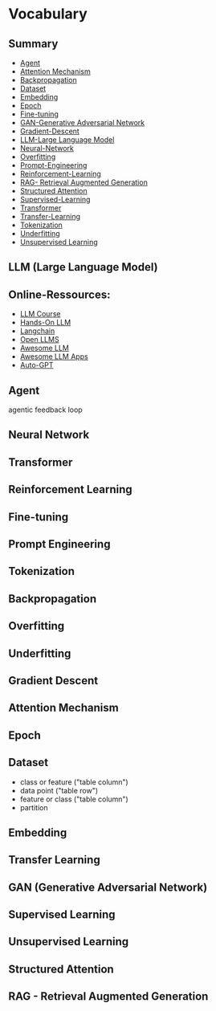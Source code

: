 # Vocabulary

## Summary

- [Agent](#agent)
- [Attention Mechanism](#attention-nechanism)
- [Backpropagation](#backpropagation)
- [Dataset](#dataset)
- [Embedding](#embedding)
- [Epoch](#epoch)
- [Fine-tuning](#fine-tuning)
- [GAN-Generative Adversarial Network](#gan-generative-adversarial-network)
- [Gradient-Descent](#gradient-descent)
- [LLM-Large Language Model](#llm-large-language-model)
- [Neural-Network](#neural-network)
- [Overfitting](#overfittingOverfitting)
- [Prompt-Engineering](#prompt-engineering)
- [Reinforcement-Learning](#reinforcement-learning)
- [RAG- Retrieval Augmented Generation](#rag---retrieval-augmented-generation)
- [Structured Attention](#structured-attention)
- [Supervised-Learning](#supervised-learning)
- [Transformer](#transformer)
- [Transfer-Learning](#transfer-learning)
- [Tokenization](#tokenization)
- [Underfitting](#underfitting)
- [Unsupervised Learning](#unsupervised-learning)

## LLM (Large Language Model)

## Online-Ressources:

- [LLM Course](https://github.com/mlabonne/llm-course)
- [Hands-On LLM](https://github.com/HandsOnLLM/Hands-On-Large-Language-Models)
- [Langchain](https://github.com/langchain-ai/langchain)
- [Open LLMS](https://github.com/eugeneyan/open-llms)
- [Awesome LLM](https://github.com/Hannibal046/Awesome-LLM)
- [Awesome LLM Apps](https://github.com/Shubhamsaboo/awesome-llm-apps)
- [Auto-GPT](https://github.com/Significant-Gravitas/AutoGPT)

## Agent

agentic feedback loop

## Neural Network

## Transformer

## Reinforcement Learning

## Fine-tuning

## Prompt Engineering

## Tokenization

## Backpropagation

## Overfitting

## Underfitting

## Gradient Descent

## Attention Mechanism

## Epoch

## Dataset

- class or feature ("table column")
- data point ("table row")
- feature or class ("table column")
- partition

## Embedding

## Transfer Learning

## GAN (Generative Adversarial Network)

## Supervised Learning

## Unsupervised Learning

## Structured Attention

## RAG - Retrieval Augmented Generation
